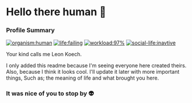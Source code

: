# Hello there human 👋

 

### Profile Summary

[![organism:human](https://img.shields.io/badge/organism-human-%238D5524)](https://img.shields.io/badge/organism-human-%238D5524)
[![life:failing](https://img.shields.io/badge/life%20-failing-%23ff1c33)](https://img.shields.io/badge/life%20-failing-%23ff1c33)
[![workload:97%](https://img.shields.io/badge/work--load-97%25-%23ff641c)](https://img.shields.io/badge/work--load-97%25-%23ff641c)
[![social-life:inavtive](https://img.shields.io/badge/social--life-inactive-lightgrey)](https://img.shields.io/badge/social--life-inactive-lightgrey)


Your kind calls me Leon Koech.

I only added this readme because I'm seeing everyone here created theirs. Also, because I think it looks cool. 
I'll update it later with more important things, Such as; the meaning of life and what brought you here.

### It was nice of you to stop by 👽
